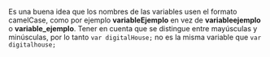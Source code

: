  Es una buena idea que los nombres de las variables usen el formato camelCase, como por ejemplo **variableEjemplo** en vez de **variableejemplo** o **variable_ejemplo**. Tener en cuenta que se distingue entre mayúsculas y minúsculas, por lo tanto `var digitalHouse;` no es la misma variable que `var digitalhouse;`
